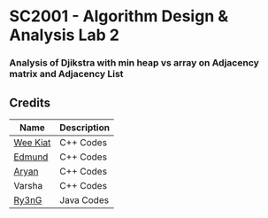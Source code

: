 # SC2001 - Algorithm Design & Analysis Lab 2 

### Analysis of Djikstra with min heap vs array on Adjacency matrix and Adjacency List

## Credits
| Name  | Description |
| ------------- | ------------- |
| [Wee Kiat](https://github.com/SohWeeKiat/)  | C++ Codes |
| [Edmund](https://github.com/crockie)  | C++ Codes |
| [Aryan](https://github.com/AryanSethi20) | C++ Codes |
| Varsha  | C++ Codes |
| [Ry3nG](https://github.com/Ry3nG) | Java Codes |
